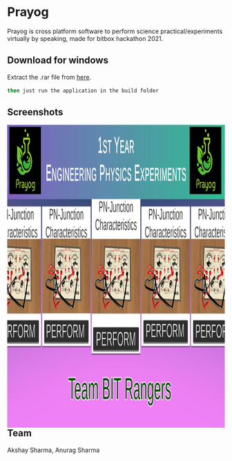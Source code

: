 # Prayog

Prayog is cross platform software to perform science practical/experiments virtually by speaking, made for bitbox hackathon 2021.

## Download for windows


Extract the .rar file from [here](https://akshaysharmadev.itch.io/prayog).

```bash
then just run the application in the build folder
```

## Screenshots

<img align="left" width="1000" height="700" src="https://github.com/AkshaySharmaDEV/Prayog3d/blob/main/screenshots/1.JPG">


## Team
Akshay Sharma,
Anurag Sharma
